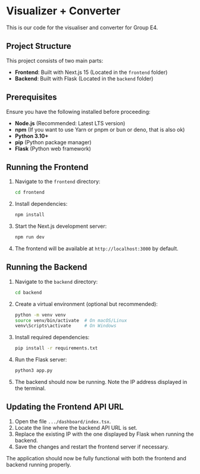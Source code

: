 # Visualizer + Converter

This is our code for the visualiser and converter for Group E4.

## Project Structure

This project consists of two main parts:

- **Frontend**: Built with Next.js 15 (Located in the `frontend` folder)
- **Backend**: Built with Flask (Located in the `backend` folder)

## Prerequisites

Ensure you have the following installed before proceeding:

- **Node.js** (Recommended: Latest LTS version)
- **npm** (If you want to use Yarn or pnpm or bun or deno, that is also ok)
- **Python 3.10+**
- **pip** (Python package manager)
- **Flask** (Python web framework)

## Running the Frontend

1. Navigate to the `frontend` directory:

   ```sh
   cd frontend
   ```

2. Install dependencies:

   ```sh
   npm install
   ```

3. Start the Next.js development server:

   ```sh
   npm run dev
   ```

4. The frontend will be available at `http://localhost:3000` by default.

## Running the Backend

1. Navigate to the `backend` directory:

   ```sh
   cd backend
   ```

2. Create a virtual environment (optional but recommended):

   ```sh
   python -m venv venv
   source venv/bin/activate  # On macOS/Linux
   venv\Scripts\activate     # On Windows
   ```

3. Install required dependencies:

   ```sh
   pip install -r requirements.txt
   ```

4. Run the Flask server:

   ```sh
   python3 app.py
   ```

5. The backend should now be running. Note the IP address displayed in the terminal.

## Updating the Frontend API URL

1. Open the file `.../dashboard/index.tsx`.
2. Locate the line where the backend API URL is set.
3. Replace the existing IP with the one displayed by Flask when running the backend.
4. Save the changes and restart the frontend server if necessary.

The application should now be fully functional with both the frontend and backend running properly.
